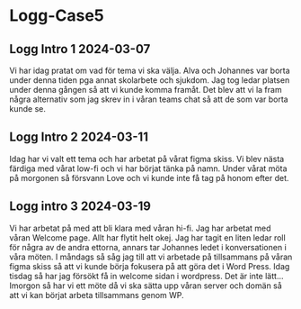 # Logg-Case5


## Logg Intro 1 2024-03-07

Vi har idag pratat om vad för tema vi ska välja. 
Alva och Johannes var borta under denna tiden pga annat skolarbete och sjukdom.
Jag tog ledar platsen under denna gången så att vi kunde komma framåt.
Det blev att vi la fram några alternativ som jag skrev in i våran teams chat så att de som var borta kunde se.

## Logg Intro 2 2024-03-11

Idag har vi valt ett tema och har arbetat på vårat figma skiss. 
Vi blev nästa färdiga med vårat low-fi och vi har börjat tänka på namn.
Under vårat möta på morgonen så försvann Love och vi kunde inte få tag på honom efter det.

## Logg intro 3 2024-03-19

Vi har arbetat på med att bli klara med våran hi-fi. Jag har arbetat med våran Welcome page. Allt har flytit helt okej.
Jag har tagit en liten ledar roll för några av de andra ettorna, annars tar Johannes ledet i konversationen i våra möten.
I måndags så såg jag till att vi arbetade på tillsammans på våran figma skiss så att vi kunde börja fokusera på att göra det i Word Press.
Idag tisdag så har jag försökt få in welcome sidan i wordpress. Det är inte lätt...
Imorgon så har vi ett möte då vi ska sätta upp våran server och domän så att vi kan börjat arbeta tillsammans genom WP.
